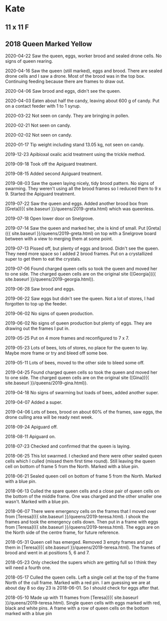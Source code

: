 # Kate
## 11 x 11 F 
## 2018 Queen Marked Yellow

2020-04-22 Saw the queen, eggs, worker brood and sealed drone cells. No signs of queen rearing.

2020-04-16 Saw the queen (still marked), eggs and brood.  There are sealed drone cells and I saw a drone.  Most of the brood was in the top box.  Continuing feeding because there are frames to draw out.

2020-04-06 Saw brood and eggs, didn't see the queen.

2020-04-03 Eaten about half the candy, leaving about 600 g of candy.  Put on a contact feeder with 1 to 1 syrup.

2020-03-22 Not seen on candy.  They are bringing in pollen.

2020-02-21 Not seen on candy.

2020-02-02 Not seen on candy.

2020-01-17 Tip weight including stand 13.05 kg, not seen on candy.

2019-12-23 Apibioxal oxalic acid treatment using the trickle method.

2019-09-18 Took off the Apiguard treatment.

2019-08-15 Added second Apiguard treatment. 

2019-08-03 Saw the queen laying nicely, tidy brood pattern.  No signs of swarming.  They weren't using all the brood frames so I reduced them to 9 x 9.  Started the Apiguard treatment.

2019-07-22 Saw the queen and eggs.  Added another brood box from [Greta]({{ site.baseurl }}/queens/2019-greta.html) which was queenless.

2019-07-18 Open lower door on Snelgrove.

2019-07-14 Saw the queen and marked her, she is kind of small.  Put [Greta]({{ site.baseurl }}/queens/2019-greta.html) on top with a Snelgrove board between with a view to merging them at some point.

2019-07-13 Pissed off, but plenty of eggs and brood.  Didn't see the queen.  They need more space so I added 2 brood frames.  Put on a crystallized super to get them to eat the crystals.

2019-07-06 Found charged queen cells so took the queen and moved her to one side.  The charged queen cells are on the original site ([Georgia]({{ site.baseurl }}/queens/2019-georgia.html)).

2019-06-28 Saw brood and eggs.

2019-06-22 Saw eggs but didn't see the queen.  Not a lot of stores, I had forgotten to top up the feeder.

2019-06-02 No signs of queen production.

2019-06-02 No signs of queen production but plenty of eggs.  They are drawing out the frames I put in.

2019-05-25 Put on 4 more frames and reconfigured to 7 x 7.

2019-05-23 Lots of bees, lots of stores, no place for the queen to lay.  Maybe more frame or try and bleed off some bee.

2019-05-11 Lots of bees, moved to the other side to bleed some off.

2019-04-25 Found charged queen cells so took the queen and moved her to one side.  The charged queen cells are on the original site ([Gina]({{ site.baseurl }}/queens/2019-gina.html)).

2019-04-18 No signs of swarming but loads of bees, added another super.

2019-04-07 Added a super.

2019-04-06 Lots of bees, brood on about 60% of the frames, saw eggs, the drone culling area will be ready next week.

2018-09-24 Apiguard off.

2018-08-11 Apiguard on.

2018-07-23 Checked and confirmed that the queen is laying.

2018-06-25 This lot swarmed.  I checked and there were other sealed queen cells which I culled (missed them first time round).  Still leaving the queen cell on bottom of frame 5 from the North.  Marked with a blue pin.

2018-06-21 Sealed queen cell on bottom of frame 5 from the North.  Marked with a blue pin.

2018-06-13  Culled the spare queen cells and a close pair of queen cells on the bottom of the middle frame.  One was charged and the other smaller one wasn't.  Marked with a blue pin.

2018-06-07 There were emergency cells on the frames that I moved over from [Teresa]({{ site.baseurl }}/queens/2019-teresa.html).  I shook the frames and took the emergency cells down.  Then put in a frame with eggs from [Teresa]({{ site.baseurl }}/queens/2019-teresa.html).  The eggs are on the North side of the centre frame, for future reference.

2018-05-31 Queen cell has emerged.  Removed 3 empty frames and put them in [Teresa]({{ site.baseurl }}/queens/2019-teresa.html).  The frames of brood and went in at positions 5, 6 and 7.

2018-05-23 Only checked the supers which are getting full so I think they will need a fourth one.

2018-05-17 Culled the queen cells.  Left a single cell at the top of the frame North of the cull frame.  Marked with a red pin.  I am guessing we are at about day 8 so day 23 is 2018-06-01.  So I should check for eggs after that.

2018-05-10 Made up with 11 frames from [Teresa]({{ site.baseurl }}/queens/2019-teresa.html).  Single queen cells with eggs marked with red, black and white pins.  A frame with a row of queen cells on the bottom marked with a blue pin
